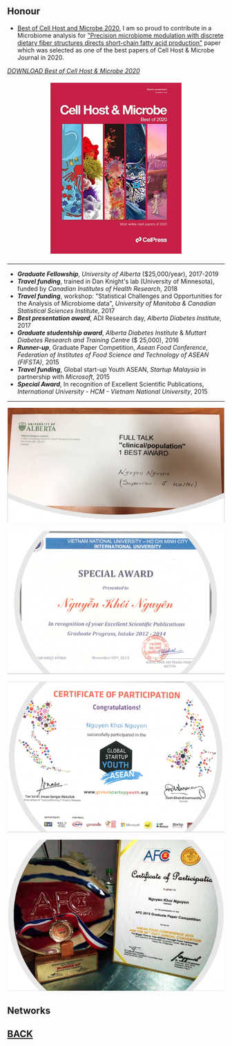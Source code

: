## Honour
- [Best of Cell Host and Microbe 2020](https://info.cell.com/best-of-cell-host-and-microbe-2020?utm_campaign=STMJ_143399_CP_PROM&utm_medium=email&utm_acid=136411560&SIS_ID=&dgcid=STMJ_143399_CP_PROM&CMX_ID=&utm_in=DM179763&utm_source=AC_), I am so proud to contribute in a Microbiome analysis for ["Precision microbiome modulation with discrete dietary fiber structures directs short-chain fatty acid production"](https://www.sciencedirect.com/science/article/pii/S1931312820300457) paper which was selected as one of the best papers of Cell Host & Microbe Journal in 2020. 

[_DOWNLOAD Best of Cell Host & Microbe 2020_](https://info.cell.com/best-of-cell-host-and-microbe-2020?utm_campaign=STMJ_143399_CP_PROM&utm_medium=email&utm_acid=136411560&SIS_ID=&dgcid=STMJ_143399_CP_PROM&CMX_ID=&utm_in=DM179763&utm_source=AC_)

<p align="center">
<img src="images/Cell2.png?raw=true"/>
</p> 


---

- **_Graduate Fellowship_**, _University of Alberta_ ($25,000/year),	2017-2019
- **_Travel funding_**, trained in Dan Knight's lab (University of Minnesota), funded by _Canadian Institutes of Health Research_, 2018
- **_Travel funding_**, workshop: "Statistical Challenges and Opportunities for the Analysis of Microbiome data", _University of Manitoba & Canadian Statistical Sciences Institute_, 2017
- **_Best presentation award_**, ADI Research day, _Alberta Diabetes Institute_, 2017
- **_Graduate studentship award_**, _Alberta Diabetes Institute_ & _Muttart Diabetes Research and Training Centre_ ($ 25,000),	2016
- **_Runner-up_**, Graduate Paper Competition, _Asean Food Conference_, _Federation of Institutes of Food Science and Technology of ASEAN (FIFSTA)_, 2015
- **_Travel funding_**, Global start-up Youth ASEAN, _Startup Malaysia_ in partnership with _Microsoft_, 2015
- **_Special Award_**, In recognition of Excellent Scientific Publications, _International University - HCM - Vietnam National University_, 2015

---
    
<p align="center">
<img src="images/best_award.png?raw=true"/>
</p>   
    
<p align="center">
<img src="images/special_award.png?raw=true"/>
</p> 

<p align="center">
<img src="images/ASEAN.png?raw=true"/>
</p> 

<p align="center">
<img src="images/runner.png?raw=true"/>
</p> 

                     
## Networks




## [BACK](https://biokhoi.github.io/)
